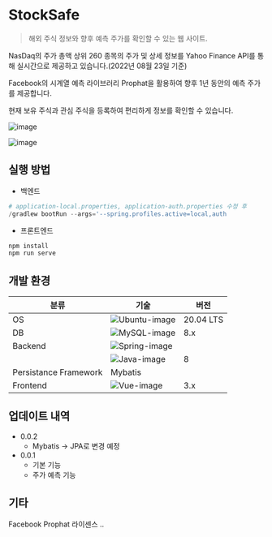 # StockSafe

> 해외 주식 정보와 향후 예측 주가를 확인할 수 있는 웹 사이트.
> 

NasDaq의 주가 총액 상위 260 종목의 주가 및 상세 정보를 Yahoo Finance API를 통해 실시간으로 제공하고 있습니다.(2022년 08월 23일 기준)

Facebook의 시계열 예측 라이브러리 Prophat을 활용하여 향후 1년 동안의 예측 주가를 제공합니다. 

현재 보유 주식과 관심 주식을 등록하여 편리하게 정보를 확인할 수 있습니다. 

![image](https://user-images.githubusercontent.com/49274191/186612536-83cbee74-91df-4d45-a034-f18929e4cb21.png)

![image](https://user-images.githubusercontent.com/49274191/186612573-eb08857e-6184-4a6b-9642-2d2cdecde13a.png)

## 실행 **방법**

- 백엔드

```python
# application-local.properties, application-auth.properties 수정 후 
/gradlew bootRun --args='--spring.profiles.active=local,auth
```

- 프론트엔드

```jsx
npm install
npm run serve
```

## **개발 환경**


| 분류 | 기술 | 버전 |
| --- | --- | --- |
| OS | ![Ubuntu-image] | 20.04 LTS |
| DB | ![MySQL-image] | 8.x |
| Backend | ![Spring-image] |  |
|  | ![Java-image] | 8 |
| Persistance Framework | Mybatis |  |
| Frontend | ![Vue-image] | 3.x |


## **업데이트 내역**

- 0.0.2
    - Mybatis → JPA로 변경 예정
- 0.0.1
    - 기본 기능
    - 주가 예측 기능
    

## 기타

Facebook Prophat 라이센스 .. 





[Spring-image]: https://img.shields.io/badge/Spring-6DB33F?style=flat-square&logo=Spring&logoColor=white
[Spring-url]: https://spring.io/
[Java-image]: https://img.shields.io/badge/java-007396?style=flat-square&logo=java&logoColor=white"
[Vue-image]: https://img.shields.io/badge/Vue.js-4FC08D?style=flat-square&logo=Vue.js&logoColor=white
[MySQL-image]:https://img.shields.io/badge/MySQL-4479A1?style=flat-square&logo=MySQL&logoColor=white
[Ubuntu-image]: https://img.shields.io/badge/Ubuntu-E95420?style=flat-square&logo=Ubuntu&logoColor=white
